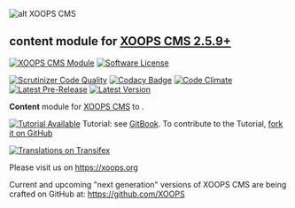 ![alt XOOPS CMS](https://xoops.org/images/logoXoops4GithubRepository.png)
## content module for  [XOOPS CMS 2.5.9+](https://xoops.org)
[![XOOPS CMS Module](https://img.shields.io/badge/XOOPS%20CMS-Module-blue.svg)](https://xoops.org)
[![Software License](https://img.shields.io/badge/license-GPL-brightgreen.svg?style=flat)](http://www.gnu.org/licenses/gpl-2.0.html)

[![Scrutinizer Code Quality](https://img.shields.io/scrutinizer/g/XoopsModules25x/blocksadmin.svg?style=flat)](https://scrutinizer-ci.com/g/XoopsModules25x/blocksadmin/?branch=master)
[![Codacy Badge](https://api.codacy.com/project/badge/Grade/95b12220e0ac4056b9af52af708379c9)](https://www.codacy.com/app/XoopsModules25x/blocksadmin)
[![Code Climate](https://img.shields.io/codeclimate/github/XoopsModules25x/blocksadmin.svg?style=flat)](https://codeclimate.com/github/XoopsModules25x/blocksadmin)
[![Latest Pre-Release](https://img.shields.io/github/tag/XoopsModules25x/blocksadmin.svg?style=flat)](https://github.com/XoopsModules25x/blocksadmin/tags/)
[![Latest Version](https://img.shields.io/github/release/XoopsModules25x/blocksadmin.svg?style=flat)](https://github.com/XoopsModules25x/blocksadmin/releases/)

**Content** module for [XOOPS CMS](https://xoops.org) to .

[![Tutorial Available](https://xoops.org/images/tutorial-available-blue.svg)](https://www.gitbook.com/book/xoops/blocksadmin-tutorial/) Tutorial: see [GitBook](https://www.gitbook.com/book/xoops/blocksadmin-tutorial/).
To contribute to the Tutorial, [fork it on GitHub](https://github.com/XoopsDocs/blocksadmin-tutorial)

[![Translations on Transifex](https://xoops.org/images/translations-transifex-blue.svg)](https://www.transifex.com/xoops)

Please visit us on https://xoops.org

Current and upcoming "next generation" versions of XOOPS CMS are being crafted on GitHub at: https://github.com/XOOPS
